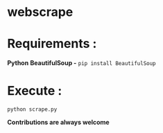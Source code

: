 # webscrape
# Requirements : 
  <b>Python</b>
  <b>BeautifulSoup -</b> `pip install BeautifulSoup`

# Execute : 
  `python scrape.py`

<b>Contributions are always welcome<b> 
  
